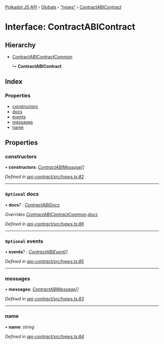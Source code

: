 [Polkadot JS API](../README.md) › [Globals](../globals.md) › ["types"](../modules/_types_.md) › [ContractABIContract](_types_.contractabicontract.md)

# Interface: ContractABIContract

## Hierarchy

* [ContractABIContractCommon](_types_.contractabicontractcommon.md)

  ↳ **ContractABIContract**

## Index

### Properties

* [constructors](_types_.contractabicontract.md#constructors)
* [docs](_types_.contractabicontract.md#optional-docs)
* [events](_types_.contractabicontract.md#optional-events)
* [messages](_types_.contractabicontract.md#messages)
* [name](_types_.contractabicontract.md#name)

## Properties

###  constructors

• **constructors**: *[ContractABIMessage](_types_.contractabimessage.md)[]*

*Defined in [api-contract/src/types.ts:82](https://github.com/polkadot-js/api/blob/3a1f284fa8/packages/api-contract/src/types.ts#L82)*

___

### `Optional` docs

• **docs**? : *[ContractABIDocs](../modules/_types_.md#contractabidocs)*

*Overrides [ContractABIContractCommon](_types_.contractabicontractcommon.md).[docs](_types_.contractabicontractcommon.md#optional-docs)*

*Defined in [api-contract/src/types.ts:86](https://github.com/polkadot-js/api/blob/3a1f284fa8/packages/api-contract/src/types.ts#L86)*

___

### `Optional` events

• **events**? : *[ContractABIEvent](_types_.contractabievent.md)[]*

*Defined in [api-contract/src/types.ts:85](https://github.com/polkadot-js/api/blob/3a1f284fa8/packages/api-contract/src/types.ts#L85)*

___

###  messages

• **messages**: *[ContractABIMessage](_types_.contractabimessage.md)[]*

*Defined in [api-contract/src/types.ts:83](https://github.com/polkadot-js/api/blob/3a1f284fa8/packages/api-contract/src/types.ts#L83)*

___

###  name

• **name**: *string*

*Defined in [api-contract/src/types.ts:84](https://github.com/polkadot-js/api/blob/3a1f284fa8/packages/api-contract/src/types.ts#L84)*
